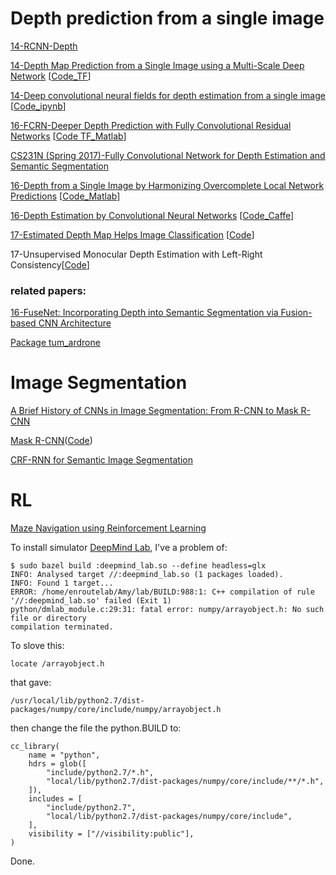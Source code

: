 
# Depth prediction from a single image
[14-RCNN-Depth](https://github.com/s-gupta/rcnn-depth)

[14-Depth Map Prediction from a Single Image using a Multi-Scale Deep Network](https://arxiv.org/abs/1406.2283) [[Code_TF](https://github.com/MasazI/cnn_depth_tensorflow)]

[14-Deep convolutional neural fields for depth estimation from a single image](https://arxiv.org/abs/1411.6387) [[Code_ipynb](https://github.com/asousa/DepthPrediction)]

[16-FCRN-Deeper Depth Prediction with Fully Convolutional Residual Networks](https://arxiv.org/abs/1606.00373) [[Code TF_Matlab](https://github.com/iro-cp/FCRN-DepthPrediction)]

[CS231N (Spring 2017)-Fully Convolutional Network for Depth Estimation and Semantic Segmentation](https://github.com/iapatil/depth-semantic-fully-conv)

[16-Depth from a Single Image by Harmonizing Overcomplete Local Network Predictions](https://arxiv.org/abs/1605.07081) [[Code_Matlab](https://github.com/ayanc/mdepth)]

[16-Depth Estimation by Convolutional Neural Networks](http://www.fit.vutbr.cz/study/DP/DP.php?id=18852&file=t) [[Code_Caffe](https://github.com/janivanecky/Depth-Estimation)]

[17-Estimated Depth Map Helps Image Classification](https://arxiv.org/abs/1709.07077) [[Code](https://github.com/yihui-he/Estimated-Depth-Map-Helps-Image-Classification)]

17-Unsupervised Monocular Depth Estimation with Left-Right Consistency[[Code](https://github.com/mrharicot/monodepth)]

### related papers:
[16-FuseNet: Incorporating Depth into Semantic Segmentation via Fusion-based CNN Architecture](https://github.com/tum-vision/fusenet)

[Package tum_ardrone](https://github.com/tum-vision/tum_ardrone)

# Image Segmentation
[A Brief History of CNNs in Image Segmentation: From R-CNN to Mask R-CNN](https://blog.athelas.com/a-brief-history-of-cnns-in-image-segmentation-from-r-cnn-to-mask-r-cnn-34ea83205de4)

[Mask R-CNN](https://arxiv.org/abs/1703.06870)([Code](https://github.com/CharlesShang/FastMaskRCNN))

[CRF-RNN for Semantic Image Segmentation](https://github.com/torrvision/crfasrnn)


# RL
[Maze Navigation using Reinforcement Learning](https://github.com/tgangwani/GA3C-DeepNavigation)

To install simulator [DeepMind Lab](https://github.com/deepmind/lab/blob/master/docs/build.md), I've a problem of:
```
$ sudo bazel build :deepmind_lab.so --define headless=glx
INFO: Analysed target //:deepmind_lab.so (1 packages loaded).
INFO: Found 1 target...
ERROR: /home/enroutelab/Amy/lab/BUILD:988:1: C++ compilation of rule '//:deepmind_lab.so' failed (Exit 1)
python/dmlab_module.c:29:31: fatal error: numpy/arrayobject.h: No such file or directory
compilation terminated.
```
To slove this:
```
locate /arrayobject.h
```
that gave:
```
/usr/local/lib/python2.7/dist-packages/numpy/core/include/numpy/arrayobject.h
```
then change the file the python.BUILD to:
```
cc_library(
    name = "python",
    hdrs = glob([
        "include/python2.7/*.h",
        "local/lib/python2.7/dist-packages/numpy/core/include/**/*.h",
    ]),
    includes = [
        "include/python2.7",
        "local/lib/python2.7/dist-packages/numpy/core/include",
    ],
    visibility = ["//visibility:public"],
)
```
Done.

